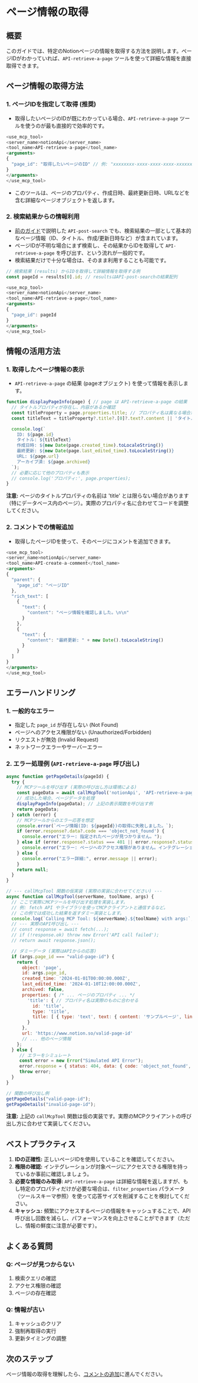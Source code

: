 # ページ情報の取得

## 概要
このガイドでは、特定のNotionページの情報を取得する方法を説明します。ページIDがわかっていれば、`API-retrieve-a-page` ツールを使って詳細な情報を直接取得できます。

## ページ情報の取得方法

### 1. ページIDを指定して取得 (推奨)
   - 取得したいページのIDが既にわかっている場合、`API-retrieve-a-page` ツールを使うのが最も直接的で効率的です。
```typescript
<use_mcp_tool>
<server_name>notionApi</server_name>
<tool_name>API-retrieve-a-page</tool_name>
<arguments>
{
  "page_id": "取得したいページのID" // 例: "xxxxxxxx-xxxx-xxxx-xxxx-xxxxxxxxxxxx"
}
</arguments>
</use_mcp_tool>
```
   - このツールは、ページのプロパティ、作成日時、最終更新日時、URLなどを含む詳細なページオブジェクトを返します。

### 2. 検索結果からの情報利用
   - [前のガイド](search_pages.md)で説明した `API-post-search` でも、検索結果の一部として基本的なページ情報（ID、タイトル、作成/更新日時など）が含まれています。
   - ページIDが不明な場合にまず検索し、その結果からIDを取得して `API-retrieve-a-page` を呼び出す、という流れが一般的です。
   - 検索結果だけで十分な場合は、そのまま利用することも可能です。

```typescript
// 検索結果 (results) からIDを取得して詳細情報を取得する例
const pageId = results[0].id; // resultsはAPI-post-searchの結果配列

<use_mcp_tool>
<server_name>notionApi</server_name>
<tool_name>API-retrieve-a-page</tool_name>
<arguments>
{
  "page_id": pageId
}
</arguments>
</use_mcp_tool>
```

## 情報の活用方法

### 1. 取得したページ情報の表示
   - `API-retrieve-a-page` の結果 (pageオブジェクト) を使って情報を表示します。
```javascript
function displayPageInfo(page) { // page は API-retrieve-a-page の結果
  // タイトルプロパティが存在し、内容があるか確認
  const titleProperty = page.properties.title; // プロパティ名は異なる場合があるため要確認
  const titleText = titleProperty?.title?.[0]?.text?.content || 'タイトルなし';

  console.log(`
    ID: ${page.id}
    タイトル: ${titleText}
    作成日時: ${new Date(page.created_time).toLocaleString()}
    最終更新: ${new Date(page.last_edited_time).toLocaleString()}
    URL: ${page.url}
    アーカイブ済: ${page.archived}
  `);
  // 必要に応じて他のプロパティも表示
  // console.log('プロパティ:', page.properties);
}
```
   **注意:** ページのタイトルプロパティの名前は 'title' とは限らない場合があります（特にデータベース内のページ）。実際のプロパティ名に合わせてコードを調整してください。

### 2. コメントでの情報追加
   - 取得したページIDを使って、そのページにコメントを追加できます。
```typescript
<use_mcp_tool>
<server_name>notionApi</server_name>
<tool_name>API-create-a-comment</tool_name>
<arguments>
{
  "parent": {
    "page_id": "ページID"
  },
  "rich_text": [
    {
      "text": {
        "content": "ページ情報を確認しました。\n\n"
      }
    },
    {
      "text": {
        "content": "最終更新: " + new Date().toLocaleString()
      }
    }
  ]
}
</arguments>
</use_mcp_tool>
```

## エラーハンドリング

### 1. 一般的なエラー
- 指定した `page_id` が存在しない (Not Found)
- ページへのアクセス権限がない (Unauthorized/Forbidden)
- リクエストが無効 (Invalid Request)
- ネットワークエラーやサーバーエラー

### 2. エラー処理例 (`API-retrieve-a-page` 呼び出し)
```javascript
async function getPageDetails(pageId) {
  try {
    // MCPツールを呼び出す (実際の呼び出し方は環境による)
    const pageData = await callMcpTool('notionApi', 'API-retrieve-a-page', { page_id: pageId });
    // 成功した場合、ページデータを処理
    displayPageInfo(pageData); // 上記の表示関数を呼び出す例
    return pageData;
  } catch (error) {
    // MCPツールからのエラー応答を想定
    console.error(`ページ情報(ID: ${pageId})の取得に失敗しました。`);
    if (error.response?.data?.code === 'object_not_found') {
      console.error("エラー: 指定されたページが見つかりません。");
    } else if (error.response?.status === 401 || error.response?.status === 403) {
      console.error("エラー: ページへのアクセス権限がありません。インテグレーションの設定を確認してください。");
    } else {
      console.error("エラー詳細:", error.message || error);
    }
    return null;
  }
}

// --- callMcpTool 関数の仮実装 (実際の実装に合わせてください) ---
async function callMcpTool(serverName, toolName, args) {
  // ここで実際にMCPツールを呼び出す処理を実装します。
  // 例: fetch API やライブラリを使ってMCPクライアントと通信するなど。
  // この例では成功した結果を返すダミー実装とします。
  console.log(`Calling MCP Tool: ${serverName}.${toolName} with args:`, args);
  // --- 実際のAPI呼び出し ---
  // const response = await fetch(...);
  // if (!response.ok) throw new Error('API call failed');
  // return await response.json();

  // ダミーデータ (実際はAPIからの応答)
  if (args.page_id === "valid-page-id") {
    return {
      object: 'page',
      id: args.page_id,
      created_time: '2024-01-01T00:00:00.000Z',
      last_edited_time: '2024-01-10T12:00:00.000Z',
      archived: false,
      properties: { /* ... ページのプロパティ ... */
        'title': { // プロパティ名は実際のものに合わせる
          id: 'title',
          type: 'title',
          title: [ { type: 'text', text: { content: 'サンプルページ', link: null }, annotations: {}, plain_text: 'サンプルページ', href: null } ]
        }
      },
      url: 'https://www.notion.so/valid-page-id'
      // ... 他のページ情報
    };
  } else {
     // エラーをシミュレート
     const error = new Error("Simulated API Error");
     error.response = { status: 404, data: { code: 'object_not_found', message: 'Could not find page with ID: ' + args.page_id } };
     throw error;
  }
}

// 関数の呼び出し例
getPageDetails("valid-page-id");
getPageDetails("invalid-page-id");

```
   **注意:** 上記の `callMcpTool` 関数は仮の実装です。実際のMCPクライアントの呼び出し方に合わせて実装してください。

## ベストプラクティス

1.  **IDの正確性:** 正しいページIDを使用していることを確認してください。
2.  **権限の確認:** インテグレーションが対象ページにアクセスできる権限を持っているか事前に確認しましょう。
3.  **必要な情報のみ取得:** `API-retrieve-a-page` は詳細な情報を返しますが、もし特定のプロパティだけが必要な場合は、`filter_properties` パラメータ（ツールスキーマ参照）を使って応答サイズを削減することを検討してください。
4.  **キャッシュ:** 頻繁にアクセスするページの情報をキャッシュすることで、API呼び出し回数を減らし、パフォーマンスを向上させることができます（ただし、情報の鮮度に注意が必要です）。

## よくある質問

### Q: ページが見つからない
1. 検索クエリの確認
2. アクセス権限の確認
3. ページの存在確認

### Q: 情報が古い
1. キャッシュのクリア
2. 強制再取得の実行
3. 更新タイミングの調整

## 次のステップ
ページ情報の取得を理解したら、[コメントの追加](add_comment.md)に進んでください。
